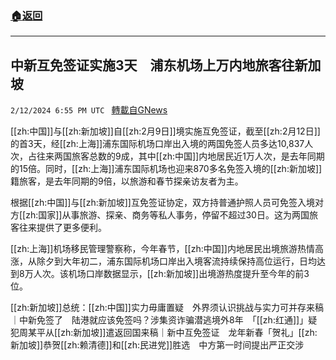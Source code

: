 ###  [:house:返回](README.md)
---


## 中新互免签证实施3天　浦东机场上万内地旅客往新加坡
`2/12/2024 6:55 PM UTC ` [轉載自GNews](https://gnews.org/articles/2301084)

[[zh:中国]]与[[zh:新加坡]]自[[zh:2月9日]]境实施互免签证，截至[[zh:2月12日]]的首3天，经[[zh:上海]]浦东国际机场口岸出入境的两国免签人员多达10,837人次，占往来两国旅客总数的9成，其中[[zh:中国]]内地居民近1万人次，是去年同期的15倍。同时，[[zh:上海]]浦东国际机场也迎来870多名免签入境的[[zh:新加坡]]籍旅客，是去年同期的9倍，以旅游和春节探亲访友者为主。

根据[[zh:中国]]与[[zh:新加坡]]互免签证协定，双方持普通护照人员可免签入境对方[[zh:国家]]从事旅游、探亲、商务等私人事务，停留不超过30日。这为两国旅客往来提供了更多便利。

[[zh:上海]]机场移民管理警察称，今年春节，[[zh:中国]]内地居民出境旅游热情高涨，从除夕到大年初二，浦东国际机场口岸出入境客流持续保持高位运行，日均达到8万人次。该机场口岸数据显示，[[zh:新加坡]]出境游热度提升至今年的前3位。

[[zh:新加坡]]总统：[[zh:中国]]实力毋庸置疑　外界须认识挑战与实力可并存来稿｜中新免签了　陆港就应该免签吗？涉集资诈骗潜逃境外8年　「[[zh:红通]]」疑犯周某平从[[zh:新加坡]]遣返回国来稿｜新中互免签证　龙年新春「贺礼」[[zh:新加坡]]恭贺[[zh:赖清德]]和[[zh:民进党]]胜选　中方第一时间提出严正交涉
